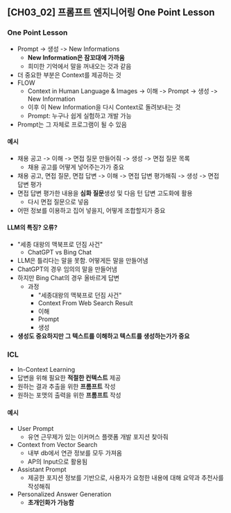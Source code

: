 ## [CH03_02] 프롬프트 엔지니어링 One Point Lesson

### One Point Lesson
- Prompt -> 생성 -> New Informations
  - **New Information은 잠꼬대에 가까움**
  - 희미한 기억에서 말을 꺼내오는 것과 같음
- 더 중요한 부분은 Context를 제공하는 것
- FLOW
  - Context in Human Language & Images -> 이해 -> Prompt -> 생성 -> New Information
  - 이후 이 New Information을 다시 Context로 돌려보내는 것
  - Prompt: 누구나 쉽게 실험하고 개발 가능
- Prompt는 그 자체로 프로그램이 될 수 있음

#### 예시
- 채용 공고 -> 이해 -> 면접 질문 만들어줘 -> 생성 -> 면접 질문 목록
  - 채용 공고를 어떻게 넣어주는가가 중요
- 채용 공고, 면접 질문, 면접 답변 -> 이해 -> 면접 답변 평가해줘 -> 생성 -> 면접 답변 평가
- 면접 답변 평가한 내용을 **심화 질문**생성 및 다음 턴 답변 고도화에 활용
  - 다시 면접 질문으로 넣음
- 어떤 정보를 이용하고 집어 넣을지, 어떻게 조합할지가 중요

#### LLM의 특징? 오류?
- "세종 대왕의 맥북프로 던짐 사건"
  - ChatGPT vs Bing Chat
- LLM은 틀리다는 말을 못함. 어떻게든 말을 만들어냄
- ChatGPT의 경우 임의의 말을 만들어냄
- 하지만 Bing Chat의 경우 올바르게 답변
  - 과정
    - "세종대왕의 맥북프로 던짐 사건"
    - Context From Web Search Result
    - 이해
    - Prompt
    - 생성
- **생성도 중요하지만 그 텍스트를 이해하고 텍스트를 생성하는가가 중요**

### ICL
- In-Context Learning
- 답변을 위해 필요한 **적절한 컨텍스트** 제공
- 원하는 결과 추출을 위한 **프롬프트** 작성
- 원하는 포맷의 출력을 위한 **프롬프트** 작성

#### 예시
- User Prompt
  - 유연 근무제가 있는 이커머스 플랫폼 개발 포지션 찾아줘
- Context from Vector Search
  - 내부 db에서 연관 정보를 모두 가져옴
  - AP의 Input으로 활용됨
- Assistant Prompt
  - 제공한 포지션 정보를 기반으로, 사용자가 요청한 내용에 대해 요약과 추천사를 작성해줘
- Personalized Answer Generation
  - **초개인화가 가능함**
